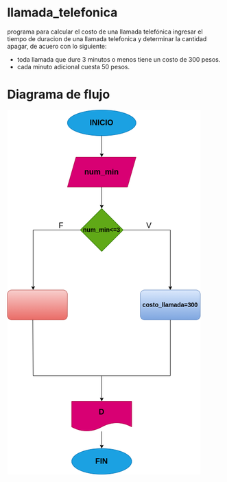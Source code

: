 # llamada_telefonica
programa para calcular el costo de una llamada telefónica ingresar el tiempo de duracion de una llamada telefonica y determinar la cantidad apagar, de acuero con lo siguiente: 
- toda llamada que dure 3 minutos o menos tiene un costo de 300 pesos.
- cada minuto adicional cuesta 50 pesos.

# Diagrama de flujo
![Diagrama de flujo](diagrama.png "Diagrama de flujo"
)
